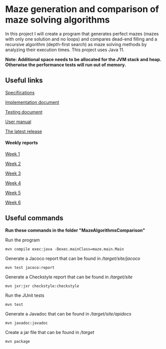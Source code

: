 # Maze generation and comparison of maze solving algorithms

In this project I will create a program that generates perfect mazes (mazes with only one solution and no loops) and compares dead-end filling and a recursive algorithm (depth-first search) as maze solving methods by analyzing their execution times. This project uses Java 11.

**Note: Additional space needs to be allocated for the JVM stack and heap. Otherwise the performance tests will run out of memory.**

## Useful links
[Specifications](https://github.com/H4m5t3r/Comparison-of-maze-solving-algorithms/blob/master/Documentation/Specifications.md)

[Implementation document](https://github.com/H4m5t3r/Comparison-of-maze-solving-algorithms/blob/master/Documentation/Implementation%20document.md#implementation-document)

[Testing document](https://github.com/H4m5t3r/Comparison-of-maze-solving-algorithms/blob/master/Documentation/Testing%20document.md#testing-document)

[User manual](https://github.com/H4m5t3r/Comparison-of-maze-solving-algorithms/blob/master/Documentation/Manual.md)

[The latest release](https://github.com/H4m5t3r/Comparison-of-maze-solving-algorithms/releases/tag/mazealgorithms)

#### Weekly reports
[Week 1](https://github.com/H4m5t3r/Comparison-of-maze-solving-algorithms/blob/master/Documentation/Weekly%20reports/Week%201.md)

[Week 2](https://github.com/H4m5t3r/Comparison-of-maze-solving-algorithms/blob/master/Documentation/Weekly%20reports/Week%202.md#week-2)

[Week 3](https://github.com/H4m5t3r/Comparison-of-maze-solving-algorithms/blob/master/Documentation/Weekly%20reports/Week%203.md#week-3)

[Week 4](https://github.com/H4m5t3r/Comparison-of-maze-solving-algorithms/blob/master/Documentation/Weekly%20reports/Week%204.md#week-4)

[Week 5](https://github.com/H4m5t3r/Comparison-of-maze-solving-algorithms/blob/master/Documentation/Weekly%20reports/Week%205.md#week-5)

[Week 6](https://github.com/H4m5t3r/Comparison-of-maze-solving-algorithms/blob/master/Documentation/Weekly%20reports/Week%206.md#week-6)

## Useful commands
**Run these commands in the folder "MazeAlgorithmsComparison"**

Run the program
```
mvn compile exec:java -Dexec.mainClass=maze.main.Main
```

Generate a Jacoco report that can be found in */target/site/jacoco*
```
mvn test jacoco:report
```

Generate a Checkstyle report that can be found in */target/site*
```
mvn jxr:jxr checkstyle:checkstyle
```

Run the JUnit tests
```
mvn test
```
Generate a Javadoc that can be found in */target/site/apidocs*
```
mvn javadoc:javadoc
```

Create a jar file that can be found in */target*
```
mvn package
```